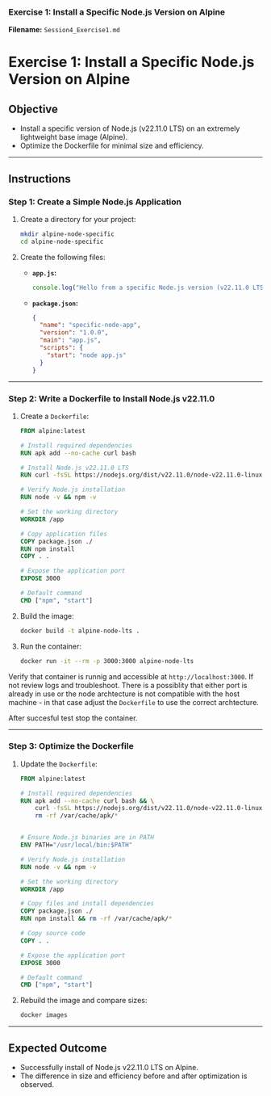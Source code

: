 

### **Exercise 1: Install a Specific Node.js Version on Alpine**

**Filename:** `Session4_Exercise1.md`


# Exercise 1: Install a Specific Node.js Version on Alpine

## Objective
- Install a specific version of Node.js (v22.11.0 LTS) on an extremely lightweight base image (Alpine).
- Optimize the Dockerfile for minimal size and efficiency.

---

## Instructions

### Step 1: Create a Simple Node.js Application
1. Create a directory for your project:
   ```bash
   mkdir alpine-node-specific
   cd alpine-node-specific
   ```

2. Create the following files:
   - **`app.js`:**
     ```javascript
     console.log("Hello from a specific Node.js version (v22.11.0 LTS) running on Alpine!");
     ```
   - **`package.json`:**
     ```json
     {
       "name": "specific-node-app",
       "version": "1.0.0",
       "main": "app.js",
       "scripts": {
         "start": "node app.js"
       }
     }
     ```

---

### Step 2: Write a Dockerfile to Install Node.js v22.11.0
1. Create a `Dockerfile`:
   ```Dockerfile
   FROM alpine:latest

   # Install required dependencies
   RUN apk add --no-cache curl bash

   # Install Node.js v22.11.0 LTS
   RUN curl -fsSL https://nodejs.org/dist/v22.11.0/node-v22.11.0-linux-x64.tar.xz | tar -xJ -C /usr/local --strip-components=1

   # Verify Node.js installation
   RUN node -v && npm -v

   # Set the working directory
   WORKDIR /app

   # Copy application files
   COPY package.json ./
   RUN npm install
   COPY . .

   # Expose the application port
   EXPOSE 3000

   # Default command
   CMD ["npm", "start"]
   ```

2. Build the image:
   ```bash
   docker build -t alpine-node-lts .
   ```

3. Run the container:
   ```bash
   docker run -it --rm -p 3000:3000 alpine-node-lts
   ```

Verify that container is runnig and accessible at `http://localhost:3000`. If not review logs and troubleshoot. There is a possiblity that either port is already in use or the node archtecture is not compatible with the host machine - in that case adjust the `Dockerfile` to use the correct archtecture.

After succesful test stop the container.

---

### Step 3: Optimize the Dockerfile
1. Update the `Dockerfile`:
   ```Dockerfile
   FROM alpine:latest

   # Install required dependencies
   RUN apk add --no-cache curl bash && \
       curl -fsSL https://nodejs.org/dist/v22.11.0/node-v22.11.0-linux-x64.tar.xz | tar -xJ -C /usr/local --strip-components=1 && \
       rm -rf /var/cache/apk/*


   # Ensure Node.js binaries are in PATH
   ENV PATH="/usr/local/bin:$PATH"
   
   # Verify Node.js installation
   RUN node -v && npm -v

   # Set the working directory
   WORKDIR /app

   # Copy files and install dependencies
   COPY package.json ./
   RUN npm install && rm -rf /var/cache/apk/*

   # Copy source code
   COPY . .

   # Expose the application port
   EXPOSE 3000

   # Default command
   CMD ["npm", "start"]
   ```

2. Rebuild the image and compare sizes:
   ```bash
   docker images
   ```

---

## Expected Outcome
- Successfully install of Node.js v22.11.0 LTS on Alpine.
- The difference in size and efficiency before and after optimization is observed.


